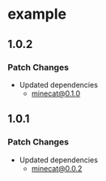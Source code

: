 # example

## 1.0.2

### Patch Changes

- Updated dependencies
  - minecat@0.1.0

## 1.0.1

### Patch Changes

- Updated dependencies
  - minecat@0.0.2
